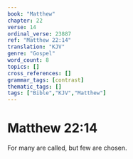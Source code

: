 ```yaml
---
book: "Matthew"
chapter: 22
verse: 14
ordinal_verse: 23887
ref: "Matthew 22:14"
translation: "KJV"
genre: "Gospel"
word_count: 8
topics: []
cross_references: []
grammar_tags: [contrast]
thematic_tags: []
tags: ["Bible","KJV","Matthew"]
---
```


# Matthew 22:14

For many are called, but few are chosen.
